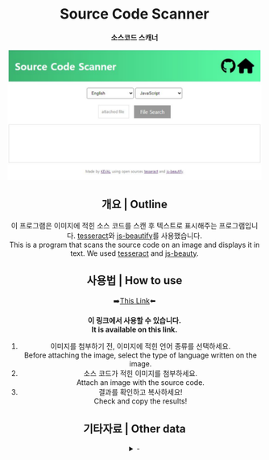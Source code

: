 <div align="center">

# Source Code Scanner
**소스코드 스캐너**<br>

<div>
  <img src="main.svg" width="auto" height="auto">
</div>

## 개요 | Outline

이 프로그램은 이미지에 적힌 소스 코드를 스캔 후 텍스트로 표시해주는 프로그램입니다. [tesseract](https://github.com/tesseract-ocr/tesseract)와 [js-beautify](https://github.com/beautifier/js-beautify)를 사용했습니다.<br>
This is a program that scans the source code on an image and displays it in text. We used [tesseract](https://github.com/tesseract-ocr/tesseract) and [js-beauty](https://github.com/beautifier/js-beautify).

## 사용법 | How to use

➡️[This Link](https://kevalsil.com/source-code-scanner/)⬅️

**이 링크에서 사용할 수 있습니다.**<br>
**It is available on this link.**

1. 이미지를 첨부하기 전, 이미지에 적힌 언어 종류를 선택하세요.<br>Before attaching the image, select the type of language written on the image.
2. 소스 코드가 적힌 이미지를 첨부하세요.<br>Attach an image with the source code.
3. 결과를 확인하고 복사하세요!<br>Check and copy the results!

## 기타자료 | Other data

<details close>
  <summary>-</summary>
  -
</details>

</div>
